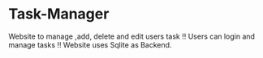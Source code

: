 # Task-Manager
Website to manage ,add, delete and edit users task !!
Users can login and manage tasks !!
Website uses Sqlite as Backend.
